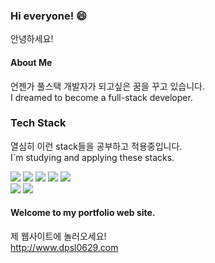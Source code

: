 ### Hi everyone! :smile:
안녕하세요!

#### About Me

언젠가 풀스택 개발자가 되고싶은 꿈을 꾸고 있습니다.<br>
I dreamed to become a full-stack developer.

### Tech Stack

열심히 이런 stack들을 공부하고 적용중입니다.<br>
I`m studying and applying these stacks.

<img src="https://img.shields.io/badge/Java-007396?style=flat-square&logo=Java&logoColor=white"/></a>
<img src="https://img.shields.io/badge/Spring-6DB33F?style=flat-square&logo=Spring&logoColor=white"/></a>
<img src="https://img.shields.io/badge/Oracle-F80000?style=flat-square&logo=Oracle&logoColor=white"/></a>
<img src="https://img.shields.io/badge/jQuery-0769AD?style=flat-square&logo=jQuery&logoColor=white"/></a>
<img src="https://img.shields.io/badge/JavaScript-F7DF1E?style=flat-square&logo=JavaScript&logoColor=white"/></a><br>
<img src="https://img.shields.io/badge/HTML5-E34F26?style=flat-square&logo=HTML5&logoColor=white"/></a>
<img src="https://img.shields.io/badge/CSS3-1572B6?style=flat-square&logo=CSS3&logoColor=white"/></a> 

#### Welcome to my portfolio web site.
제 웹사이트에 놀러오세요!<br>
http://www.dpsl0629.com
